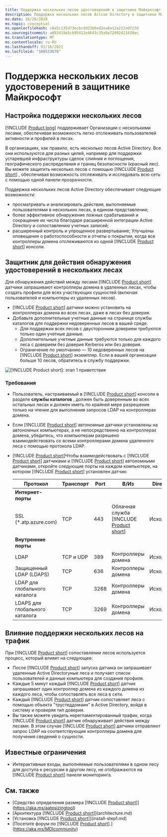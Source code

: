```yaml
---
title: Поддержка нескольких лесов удостоверений в защитнике Майкрософт
description: Поддержка нескольких лесов Active Directory в защитнике Майкрософт для идентификации.
ms.date: 10/26/2020
ms.topic: conceptual
ms.openlocfilehash: c0a5c135d73ecbcdd23b6ed2ea8a12a212a0f23d
ms.sourcegitcommit: a892419a5cb95412e4643c35a9a72092421628ec
ms.translationtype: MT
ms.contentlocale: ru-RU
ms.lasthandoff: 02/16/2021
ms.locfileid: "100533670"
---
```

# <a name="microsoft-defender-for-identity-multi-forest-support"></a>Поддержка нескольких лесов удостоверений в защитнике Майкрософт

## <a name="multi-forest-support-set-up"></a>Настройка поддержки нескольких лесов

[!INCLUDE [Product long](includes/product-long.md)] поддерживает Организации с несколькими лесами, обеспечивая возможность легко отслеживать пользователей активности и профилей в лесах.

В организациях, как правило, есть несколько лесов Active Directory. Все они используются для разных целей, например для поддержки устаревшей инфраструктуры сделок слияния и поглощения, географического распределения и границ безопасности (красный лес). Вы можете защитить несколько лесов с помощью [!INCLUDE [Product short](includes/product-short.md)] , обеспечивая возможность отслеживать и исследовать всю сеть с помощью одной панели прозрачности.

Поддержка нескольких лесов Active Directory обеспечивает следующие возможности:

- просматривать и анализировать действия, выполняемые пользователями в нескольких лесах, в едином представлении;
- более эффективное обнаружение ложных срабатываний и сокращение их числа благодаря расширенной интеграции Active Directory и сопоставлению учетных записей;
- расширенный контроль и упрощенное развертывание; Улучшены оповещения о работоспособности и отчеты о покрытии, когда все контроллеры домена отслеживаются из одной [!INCLUDE [Product short](includes/product-short.md)] консоли.

## <a name="defender-for-identity-detection-activity-across-multiple-forests"></a>Защитник для действия обнаружения удостоверений в нескольких лесах

Для обнаружения действий между лесами [!INCLUDE [Product short](includes/product-short.md)] датчики запрашивают контроллеры домена в удаленных лесах, чтобы создать профили для всех участвующих сущностей (включая пользователей и компьютеры из удаленных лесов).

- [!INCLUDE [Product short](includes/product-short.md)] датчики можно установить на контроллерах домена во всех лесах, даже в лесах без доверия.
- Добавьте дополнительные учетные данные на странице службы каталогов для поддержки недоверенных лесов в вашей среде.
  - Для поддержки всех лесов с двусторонним доверием требуются только один учетные данные.
  - Дополнительные учетные данные требуются только для каждого леса с доверием без доверия Kerberos или без доверия.
  - Ограничение по умолчанию — 10 недоверенных лесов на [!INCLUDE [Product short](includes/product-short.md)] экземпляр. Если в вашей организации больше 10 лесов, обратитесь в службу поддержки.

![[!INCLUDE [Product short](includes/product-short.md)]: этап 1 приветствия](media/directory-services-add-no-trust-forests.png)

### <a name="requirements"></a>Требования

- Пользователь, настраиваемый в [!INCLUDE [Product short](includes/product-short.md)] консоли в разделе **службы каталогов** , должен быть доверенным во всех остальных лесах и должен иметь по крайней мере разрешение только на чтение для выполнения запросов LDAP на контроллерах домена.
- Если [!INCLUDE [Product short](includes/product-short.md)] автономные датчики установлены на автономных компьютерах, а не непосредственно на контроллерах домена, убедитесь, что компьютерам разрешено взаимодействовать со всеми контроллерами домена удаленного леса с помощью протокола LDAP.

- [!INCLUDE [Product short](includes/product-short.md)]Чтобы взаимодействовать с [!INCLUDE [Product short](includes/product-short.md)] датчиками и [!INCLUDE [Product short](includes/product-short.md)] автономными датчиками, откройте следующие порты на каждом компьютере, на котором [!INCLUDE [Product short](includes/product-short.md)] установлен датчик:

  |Протокол|Транспорт|Port|В/Из|Direction|
  |----|----|----|----|----|
  |**Интернет-порты**||||
  |SSL (*.atp.azure.com)|TCP|443|Облачная служба [!INCLUDE [Product short](includes/product-short.md)]|Исходящее|
  |**Внутренние порты**||||
  |LDAP|TCP и UDP|389|Контроллеры домена|Исходящее|
  |Защищенный LDAP (LDAPS)|TCP|636|Контроллеры домена|Исходящее|
  |LDAP для глобального каталога|TCP|3268|Контроллеры домена|Исходящее|
  |LDAPS для глобального каталога|TCP|3269|Контроллеры домена|Исходящее|

## <a name="multi-forest-support-network-traffic-impact"></a>Влияние поддержки нескольких лесов на трафик

При [!INCLUDE [Product short](includes/product-short.md)] сопоставлении лесов используется процесс, который влияет на следующее:

- После [!INCLUDE [Product short](includes/product-short.md)] запуска датчика он запрашивает удаленные Active Directoryные леса и получает список пользователей и данные компьютера для создания профиля.
- Каждые 5 минут каждый [!INCLUDE [Product short](includes/product-short.md)] датчик запрашивает один контроллер домена из каждого домена из каждого леса, чтобы сопоставлять все леса в сети.
- Каждый [!INCLUDE [Product short](includes/product-short.md)] датчик сопоставляет леса с помощью объекта "трустеддомаин" в Active Directory, войдя в систему и проверяя тип доверия.
- Вы также можете увидеть нерегламентированный трафик, когда [!INCLUDE [Product short](includes/product-short.md)] датчик обнаруживает действия между лесами. В этом случае [!INCLUDE [Product short](includes/product-short.md)] датчики отправляют запрос LDAP на соответствующие контроллеры домена для получения сведений о сущности.

## <a name="known-limitations"></a>Известные ограничения

- Интерактивные входы, выполняемые пользователями в одном лесу для доступа к ресурсам в другом лесу, не отображаются на [!INCLUDE [Product short](includes/product-short.md)] панели мониторинга.

## <a name="see-also"></a>См. также

- [Средство определения размера [!INCLUDE [Product short](includes/product-short.md)]](https://aka.ms/aatpsizingtool)
- [Архитектура [!INCLUDE [Product short](includes/product-short.md)]](architecture.md)
- [Установка [!INCLUDE [Product short](includes/product-short.md)]](install-step1.md)
- [Посетите форум по [!INCLUDE [Product short](includes/product-short.md)].](https://aka.ms/MDIcommunity)
